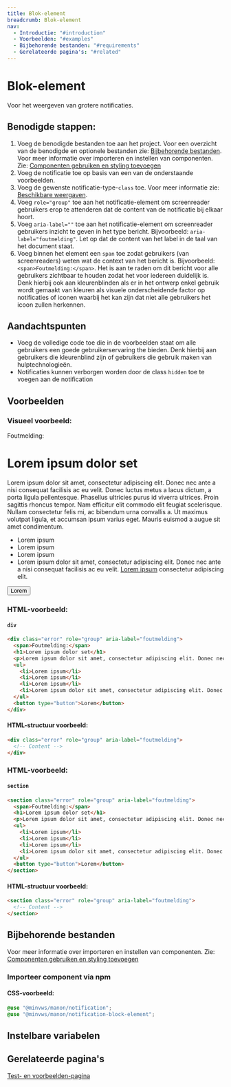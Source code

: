 ```yaml
---
title: Blok-element
breadcrumb: Blok-element
nav:
  - Introductie: "#introduction"
  - Voorbeelden: "#examples"
  - Bijbehorende bestanden: "#requirements"
  - Gerelateerde pagina's: "#related"
---
```


<h1 id="introduction">Blok-element</h1>

Voor het weergeven van grotere notificaties.

## Benodigde stappen:

1.  Voeg de benodigde bestanden toe aan het project. Voor een overzicht van de benodigde en
    optionele bestanden zie:
    [Bijbehorende bestanden](#requirements). Voor meer informatie over importeren en
    instellen van componenten. Zie:
    [Componenten gebruiken en styling toevoegen](/documentation/import-styling)
2.  Voeg de notificatie toe op basis van een van de onderstaande voorbeelden.
3.  Voeg de gewenste notificatie-type-`class` toe. Voor meer informatie zie:
    [Beschikbare weergaven](/notifications#notification-types).
4.  Voeg `role="group"` toe aan het notificatie-element om screenreader gebruikers
    erop te attenderen dat de content van de notificatie bij elkaar hoort.
5.  Voeg `aria-label=""` toe aan het notificatie-element om screenreader
    gebruikers inzicht te geven in het type bericht. Bijvoorbeeld:
    `aria-label="foutmelding"`. Let op dat de content van het label in de taal
    van het document staat.
6.  Voeg binnen het element een `span` toe zodat gebruikers (van screenreaders)
    weten wat de context van het bericht is. Bijvoorbeeld:
    `<span>Foutmelding:</span>`. Het is aan te raden om dit bericht
    voor alle gebruikers zichtbaar te houden zodat het voor iedereen duidelijk is. Denk
    hierbij ook aan kleurenblinden als er in het ontwerp enkel gebruik wordt gemaakt van
    kleuren als visuele onderscheidende factor op notificaties of iconen waarbij het kan
    zijn dat niet alle gebruikers het icoon zullen herkennen.

## Aandachtspunten

-   Voeg de volledige code toe die in de voorbeelden staat om alle gebruikers een goede
    gebruikerservaring the bieden. Denk hierbij aan gebruikers die kleurenblind zijn of
    gebruikers die gebruik maken van hulptechnologieën.
-   Notificaties kunnen verborgen worden door de class
    `hidden` toe te voegen aan de notification

<h2 id="examples">Voorbeelden</h2>

### Visueel voorbeeld:

<div class="error" role="group" aria-label="foutmelding">
  <span>Foutmelding:</span>
  <h1>Lorem ipsum dolor set</h1>
  <p>
    Lorem ipsum dolor sit amet, consectetur adipiscing elit. Donec nec ante a nisi consequat
    facilisis ac eu velit. Donec luctus metus a lacus dictum, a porta ligula pellentesque.
    Phasellus ultricies purus id viverra ultrices. Proin sagittis rhoncus tempor. Nam
    efficitur elit commodo elit feugiat scelerisque. Nullam consectetur felis mi, ac
    bibendum urna convallis a. Ut maximus volutpat ligula, et accumsan ipsum varius eget.
    Mauris euismod a augue sit amet condimentum.
  </p>
  <ul>
    <li>Lorem ipsum</li>
    <li>Lorem ipsum</li>
    <li>Lorem ipsum</li>
    <li>
      Lorem ipsum dolor sit amet, consectetur adipiscing elit. Donec nec ante a nisi
      consequat facilisis ac eu velit.
      <a href="notifications-block-element">Lorem ipsum</a> consectetur adipiscing elit.
    </li>
  </ul>
  <button type="button">Lorem</button>
</div>

### HTML-voorbeeld:

#### `div`

```html
<div class="error" role="group" aria-label="foutmelding">
  <span>Foutmelding:</span>
  <h1>Lorem ipsum dolor set</h1>
  <p>Lorem ipsum dolor sit amet, consectetur adipiscing elit. Donec nec ante a nisi consequat facilisis ac eu velit. Donec luctus metus a lacus dictum, a porta ligula pellentesque. Phasellus ultricies purus id viverra ultrices. Proin sagittis rhoncus tempor. Nam efficitur elit commodo elit feugiat scelerisque. Nullam consectetur felis mi, ac bibendum urna convallis a. Ut maximus volutpat ligula, et accumsan ipsum varius eget. Mauris euismod a augue sit amet condimentum.</p>
  <ul>
    <li>Lorem ipsum</li>
    <li>Lorem ipsum</li>
    <li>Lorem ipsum</li>
    <li>Lorem ipsum dolor sit amet, consectetur adipiscing elit. Donec nec ante a nisi consequat facilisis ac eu velit. <a href="">Lorem ipsum</a> consectetur adipiscing elit.</li>
  </ul>
  <button type="button">Lorem</button>
</div>
```

#### HTML-structuur voorbeeld:

```html
<div class="error" role="group" aria-label="foutmelding">
  <!-- Content -->
</div>
```

### HTML-voorbeeld:

#### `section`

```html
<section class="error" role="group" aria-label="foutmelding">
  <span>Foutmelding:</span>
  <h1>Lorem ipsum dolor set</h1>
  <p>Lorem ipsum dolor sit amet, consectetur adipiscing elit. Donec nec ante a nisi consequat facilisis ac eu velit. Donec luctus metus a lacus dictum, a porta ligula pellentesque. Phasellus ultricies purus id viverra ultrices. Proin sagittis rhoncus tempor. Nam efficitur elit commodo elit feugiat scelerisque. Nullam consectetur felis mi, ac bibendum urna convallis a. Ut maximus volutpat ligula, et accumsan ipsum varius eget. Mauris euismod a augue sit amet condimentum.</p>
  <ul>
    <li>Lorem ipsum</li>
    <li>Lorem ipsum</li>
    <li>Lorem ipsum</li>
    <li>Lorem ipsum dolor sit amet, consectetur adipiscing elit. Donec nec ante a nisi consequat facilisis ac eu velit. <a href="">Lorem ipsum</a> consectetur adipiscing elit.</li>
  </ul>
  <button type="button">Lorem</button>
</section>
```

#### HTML-structuur voorbeeld:

```html
<section class="error" role="group" aria-label="foutmelding">
  <!-- Content -->
</section>
```

<h2 id="requirements">Bijbehorende bestanden</h2>

Voor meer informatie over importeren en instellen van componenten. Zie:
[Componenten gebruiken en styling toevoegen](/documentation/import-styling)

### Importeer component via npm

#### CSS-voorbeeld:

```css
@use "@minvws/manon/notification";
@use "@minvws/manon/notification-block-element";
```

<h2 id="variables">Instelbare variabelen</h2>

<h2 id="related">Gerelateerde pagina's</h2>

<a href="/components/notifications-block-element-test">Test- en voorbeelden-pagina</a>
